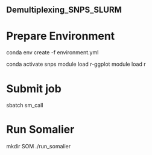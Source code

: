 ## Demultiplexing_SNPS_SLURM


# Prepare Environment
conda env create -f environment.yml

conda activate snps
module load r-ggplot
module load r

# Submit job
sbatch sm_call

# Run Somalier
mkdir SOM
./run_somalier
